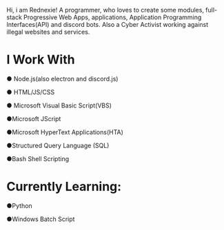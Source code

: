 Hi, i am Rednexie! A programmer, who loves to create some modules, full-stack Progressive Web Apps, applications, Application Programming Interfaces(API) and discord bots. Also a Cyber Activist working against illegal websites and services.

# I Work With 

● Node.js(also electron and discord.js)

● HTML/JS/CSS

● Microsoft Visual Basic Script(VBS)

●Microsoft JScript

●Microsoft HyperText Applications(HTA)

●Structured Query Language (SQL)

●Bash Shell Scripting

# Currently Learning:

●Python

●Windows Batch Script

